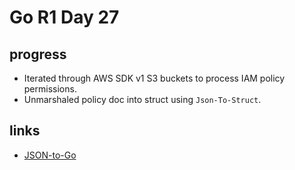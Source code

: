 # Go R1 Day 27


## progress

- Iterated through AWS SDK v1 S3 buckets to process IAM policy permissions.
- Unmarshaled policy doc into struct using `Json-To-Struct`.

## links

- [JSON-to-Go](https://mholt.github.io/json-to-go/)

